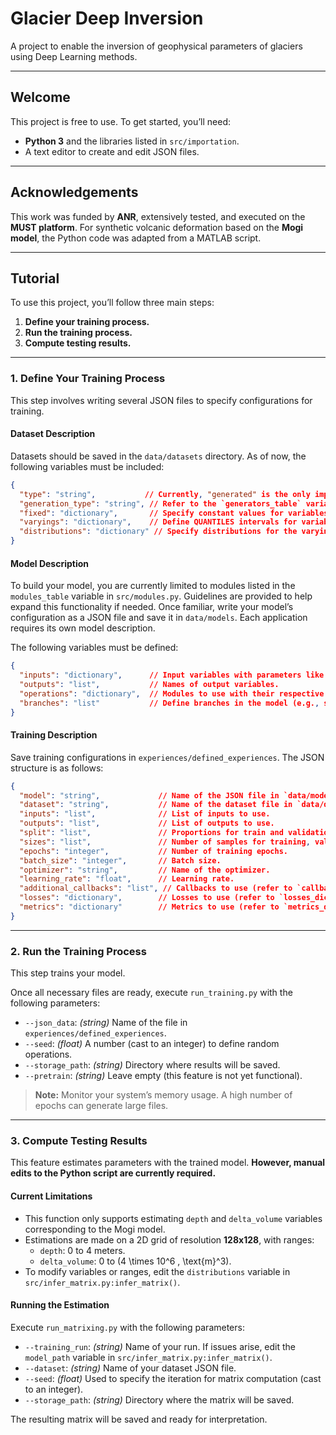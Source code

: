 # Glacier Deep Inversion
A project to enable the inversion of geophysical parameters of glaciers using Deep Learning methods.

---

## Welcome

This project is free to use. To get started, you’ll need:
- **Python 3** and the libraries listed in `src/importation`.
- A text editor to create and edit JSON files.

---

## Acknowledgements

This work was funded by **ANR**, extensively tested, and executed on the **MUST platform**. For synthetic volcanic deformation based on the **Mogi model**, the Python code was adapted from a MATLAB script.

---

## Tutorial

To use this project, you’ll follow three main steps:
1. **Define your training process.**
2. **Run the training process.**
3. **Compute testing results.**

---

### 1. Define Your Training Process

This step involves writing several JSON files to specify configurations for training.

#### Dataset Description

Datasets should be saved in the `data/datasets` directory. As of now, the following variables must be included:

```json
{
  "type": "string",           // Currently, "generated" is the only implemented type.
  "generation_type": "string", // Refer to the `generators_table` variable in `src/simulations/generators.py`.
  "fixed": "dictionary",       // Specify constant values for variables used in the selected generation type.
  "varyings": "dictionary",    // Define QUANTILES intervals for variables in the test dataset.
  "distributions": "dictionary" // Specify distributions for the varying variables (see `distributions_table` in `src/distributions.py`).
}
```

#### Model Description

To build your model, you are currently limited to modules listed in the `modules_table` variable in `src/modules.py`. Guidelines are provided to help expand this functionality if needed. Once familiar, write your model’s configuration as a JSON file and save it in `data/models`. Each application requires its own model description.

The following variables must be defined:

```json
{
  "inputs": "dictionary",      // Input variables with parameters like size, etc.
  "outputs": "list",           // Names of output variables.
  "operations": "dictionary",  // Modules to use with their respective parameters.
  "branches": "list"           // Define branches in the model (e.g., splits for predictions or multi-input models). Use `x_name` and `y_name` as IDs for input and output respectively.
}
```

#### Training Description

Save training configurations in `experiences/defined_experiences`. The JSON structure is as follows:

```json
{
  "model": "string",             // Name of the JSON file in `data/models`.
  "dataset": "string",           // Name of the dataset file in `data/datasets`.
  "inputs": "list",              // List of inputs to use.
  "outputs": "list",             // List of outputs to use.
  "split": "list",               // Proportions for train and validation datasets.
  "sizes": "list",               // Number of samples for training, validation, and testing per epoch.
  "epochs": "integer",           // Number of training epochs.
  "batch_size": "integer",       // Batch size.
  "optimizer": "string",         // Name of the optimizer.
  "learning_rate": "float",      // Learning rate.
  "additional_callbacks": "list", // Callbacks to use (refer to `callbacks_dict` in `src/experiment.py`).
  "losses": "dictionary",        // Losses to use (refer to `losses_dict` in `src/experiment.py`).
  "metrics": "dictionary"        // Metrics to use (refer to `metrics_dict` in `src/experiment.py`).
}
```

---

### 2. Run the Training Process

This step trains your model.

Once all necessary files are ready, execute `run_training.py` with the following parameters:

- `--json_data`: *(string)* Name of the file in `experiences/defined_experiences`.
- `--seed`: *(float)* A number (cast to an integer) to define random operations.
- `--storage_path`: *(string)* Directory where results will be saved.
- `--pretrain`: *(string)* Leave empty (this feature is not yet functional).

> **Note:** Monitor your system’s memory usage. A high number of epochs can generate large files.

---

### 3. Compute Testing Results

This feature estimates parameters with the trained model. **However, manual edits to the Python script are currently required.** 

#### Current Limitations
- This function only supports estimating `depth` and `delta_volume` variables corresponding to the Mogi model.
- Estimations are made on a 2D grid of resolution **128x128**, with ranges:
  - `depth`: 0 to 4 meters.
  - `delta_volume`: 0 to \(4 \times 10^6 \, \text{m}^3\).
- To modify variables or ranges, edit the `distributions` variable in `src/infer_matrix.py:infer_matrix()`.

#### Running the Estimation

Execute `run_matrixing.py` with the following parameters:

- `--training_run`: *(string)* Name of your run. If issues arise, edit the `model_path` variable in `src/infer_matrix.py:infer_matrix()`.
- `--dataset`: *(string)* Name of your dataset JSON file.
- `--seed`: *(float)* Used to specify the iteration for matrix computation (cast to an integer).
- `--storage_path`: *(string)* Directory where the matrix will be saved.

The resulting matrix will be saved and ready for interpretation.
